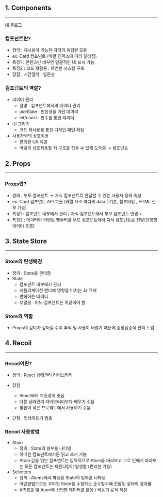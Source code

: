 ## 1. Components

---

[내 블로그](https://velog.io/@dino0204/React-%EA%B3%B5%EB%B6%804)

### 컴포넌트란?

- 정의 : 재사용이 가능한 각각의 독립된 모듈
- ex. Card 컴포넌트 (배열 인덱스에 따라 달라짐)
- 특징1 : 콘텐츠만 바꾸면 일괄적인 UI 표시 가능
- 특징2 : 코드 재활용 : 유연한 시스템 구축
- 장점 : 시간절약 , 일관성

### 컴포넌트의 역할?

- 데이터 관리
  - 설명 : 컴포넌트에서의 데이터 관리
  - useState : 반응성을 가진 데이터
  - let/const : 변수를 통한 데이터
- UI 그리기
  - 코드 재사용을 통한 디자인 패턴 확립
- 사용자와의 상호작용
  - 편리한 UX 제공
  - 어떻게 상호작용할 지 구조를 잡을 수 있게 도와줌 → 컴포넌트

## 2. Props

---

### Props란?

- 정의 : 부모 컴포넌트 → 자식 컴포넌트로 전달할 수 있는 사용자 정의 속성
- ex. Card 컴포넌트 API 호출 (배열 요소 마다의 data | 기본, 참조타입 , HTML 전부 가능)
- 특징1 : 컴포넌트 내부에서 관리 / 자식 컴포넌트에서 부모 컴포넌트 변경 x
- 특징2 : 데이터와 이벤트 헨들러를 부모 컴포넌트에서 자식 컴포넌트로 전달(단방향 데이터 흐름)

## 3. State Store

---

### Store의 탄생배경

- 정의 : State를 관리함
- State
  - 컴포넌트 내부에서 관리
  - 애플리케이션 렌더에 영향을 미치는 Js 객체
  - 변화하는 데이터
  - 무결성 : 어느 컴포넌트든 똑같아야 함

### Store의 역할

- Props의 깊이가 깊어질 수록 추적 및 사용이 어렵기 때문에 중앙집중식 관리 도입

## 4. Recoil

---

### Recoil이란?

- 정의 : React 상태관리 라이브러리

- 장점
  - React와의 호환성이 좋음
  - 다른 상태관리 라이브러리보다 배우기 쉬움
  - 볼륨이 작은 프로젝트에서 사용하기 쉬움
- 단점 : 업데이트가 멈춤

### Recoil 사용방법

- Atom
  - 정의 : State의 일부를 나타냄
  - 어떠한 컴포넌트에서든 읽고 쓰기 가능
  - Atom 값을 읽는 컴포넌트는 암묵적으로 Atom을 바라보고
    그로 인해서 바라보는 모든 컴포넌트는 재렌더링이 발생함 (편리한 기능)
- Selectors
  - 정의 : Atoms에서 파생된 State의 일부를 나타냄
  - 어떤방법으로든 주어진 State를 수정하는 순수함수에 전달된 상태의 결과물
  - API호출 및 Atom에 선언한 데이터를 활용 / 비동기 로직 작성
